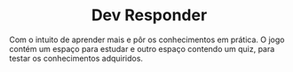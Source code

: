 <h1 align="center">Dev Responder</h1>
<p>Com o intuito de aprender mais e pôr os conhecimentos em prática. O jogo contém um espaço para estudar e outro espaço contendo um quiz, para testar os conhecimentos adquiridos.</p>
